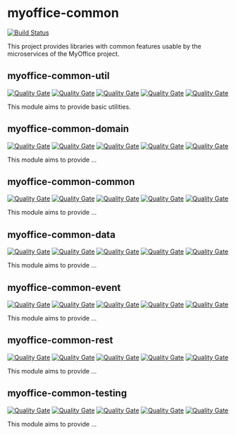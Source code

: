 # myoffice-common

[![Build Status](https://travis-ci.org/vondacho/myoffice-common.svg?branch=master)](https://travis-ci.org/vondacho/myoffice-common)

This project provides libraries with common features usable by the microservices of the MyOffice project.

## myoffice-common-util

[![Quality Gate](https://sonarcloud.io/api/project_badges/measure?project=edu.noia.myoffice%3Amyoffice-common%3Amyoffice-common-util&metric=alert_status)](https://sonarcloud.io/dashboard?id=edu.noia.myoffice%3Amyoffice-common%3Amyoffice-common-util)
[![Quality Gate](https://sonarcloud.io/api/project_badges/measure?project=edu.noia.myoffice%3Amyoffice-common%3Amyoffice-common-util&metric=code_smells)](https://sonarcloud.io/dashboard?id=edu.noia.myoffice%3Amyoffice-common%3Amyoffice-common-util)
[![Quality Gate](https://sonarcloud.io/api/project_badges/measure?project=edu.noia.myoffice%3Amyoffice-common%3Amyoffice-common-util&metric=duplicated_lines_density)](https://sonarcloud.io/dashboard?id=edu.noia.myoffice%3Amyoffice-common%3Amyoffice-common-util)
[![Quality Gate](https://sonarcloud.io/api/project_badges/measure?project=edu.noia.myoffice%3Amyoffice-common%3Amyoffice-common-util&metric=coverage)](https://sonarcloud.io/dashboard?id=edu.noia.myoffice%3Amyoffice-common%3Amyoffice-common-util)
[![Quality Gate](https://sonarcloud.io/api/project_badges/measure?project=edu.noia.myoffice%3Amyoffice-common%3Amyoffice-common-util&metric=nloc)](https://sonarcloud.io/dashboard?id=edu.noia.myoffice%3Amyoffice-common%3Amyoffice-common-util)

This module aims to provide basic utilities.

## myoffice-common-domain

[![Quality Gate](https://sonarcloud.io/api/project_badges/measure?project=edu.noia.myoffice%3Amyoffice-common%3Amyoffice-common-domain&metric=alert_status)](https://sonarcloud.io/dashboard?id=edu.noia.myoffice%3Amyoffice-common%3Amyoffice-common-domain)
[![Quality Gate](https://sonarcloud.io/api/project_badges/measure?project=edu.noia.myoffice%3Amyoffice-common%3Amyoffice-common-domain&metric=code_smells)](https://sonarcloud.io/dashboard?id=edu.noia.myoffice%3Amyoffice-common%3Amyoffice-common-domain)
[![Quality Gate](https://sonarcloud.io/api/project_badges/measure?project=edu.noia.myoffice%3Amyoffice-common%3Amyoffice-common-domain&metric=duplicated_lines_density)](https://sonarcloud.io/dashboard?id=edu.noia.myoffice%3Amyoffice-common%3Amyoffice-common-domain)
[![Quality Gate](https://sonarcloud.io/api/project_badges/measure?project=edu.noia.myoffice%3Amyoffice-common%3Amyoffice-common-domain&metric=coverage)](https://sonarcloud.io/dashboard?id=edu.noia.myoffice%3Amyoffice-common%3Amyoffice-common-domain)
[![Quality Gate](https://sonarcloud.io/api/project_badges/measure?project=edu.noia.myoffice%3Amyoffice-common%3Amyoffice-common-domain&metric=nloc)](https://sonarcloud.io/dashboard?id=edu.noia.myoffice%3Amyoffice-common%3Amyoffice-common-domain)

This module aims to provide ...

## myoffice-common-common

[![Quality Gate](https://sonarcloud.io/api/project_badges/measure?project=edu.noia.myoffice%3Amyoffice-common%3Amyoffice-common-common&metric=alert_status)](https://sonarcloud.io/dashboard?id=edu.noia.myoffice%3Amyoffice-common%3Amyoffice-common-common)
[![Quality Gate](https://sonarcloud.io/api/project_badges/measure?project=edu.noia.myoffice%3Amyoffice-common%3Amyoffice-common-common&metric=code_smells)](https://sonarcloud.io/dashboard?id=edu.noia.myoffice%3Amyoffice-common%3Amyoffice-common-common)
[![Quality Gate](https://sonarcloud.io/api/project_badges/measure?project=edu.noia.myoffice%3Amyoffice-common%3Amyoffice-common-common&metric=duplicated_lines_density)](https://sonarcloud.io/dashboard?id=edu.noia.myoffice%3Amyoffice-common%3Amyoffice-common-common)
[![Quality Gate](https://sonarcloud.io/api/project_badges/measure?project=edu.noia.myoffice%3Amyoffice-common%3Amyoffice-common-common&metric=coverage)](https://sonarcloud.io/dashboard?id=edu.noia.myoffice%3Amyoffice-common%3Amyoffice-common-common)
[![Quality Gate](https://sonarcloud.io/api/project_badges/measure?project=edu.noia.myoffice%3Amyoffice-common%3Amyoffice-common-common&metric=nloc)](https://sonarcloud.io/dashboard?id=edu.noia.myoffice%3Amyoffice-common%3Amyoffice-common-common)

This module aims to provide ...

## myoffice-common-data

[![Quality Gate](https://sonarcloud.io/api/project_badges/measure?project=edu.noia.myoffice%3Amyoffice-common%3Amyoffice-common-data&metric=alert_status)](https://sonarcloud.io/dashboard?id=edu.noia.myoffice%3Amyoffice-common%3Amyoffice-common-data)
[![Quality Gate](https://sonarcloud.io/api/project_badges/measure?project=edu.noia.myoffice%3Amyoffice-common%3Amyoffice-common-data&metric=code_smells)](https://sonarcloud.io/dashboard?id=edu.noia.myoffice%3Amyoffice-common%3Amyoffice-common-data)
[![Quality Gate](https://sonarcloud.io/api/project_badges/measure?project=edu.noia.myoffice%3Amyoffice-common%3Amyoffice-common-data&metric=duplicated_lines_density)](https://sonarcloud.io/dashboard?id=edu.noia.myoffice%3Amyoffice-common%3Amyoffice-common-data)
[![Quality Gate](https://sonarcloud.io/api/project_badges/measure?project=edu.noia.myoffice%3Amyoffice-common%3Amyoffice-common-data&metric=coverage)](https://sonarcloud.io/dashboard?id=edu.noia.myoffice%3Amyoffice-common%3Amyoffice-common-data)
[![Quality Gate](https://sonarcloud.io/api/project_badges/measure?project=edu.noia.myoffice%3Amyoffice-common%3Amyoffice-common-data&metric=nloc)](https://sonarcloud.io/dashboard?id=edu.noia.myoffice%3Amyoffice-common%3Amyoffice-common-data)

This module aims to provide ...

## myoffice-common-event

[![Quality Gate](https://sonarcloud.io/api/project_badges/measure?project=edu.noia.myoffice%3Amyoffice-common%3Amyoffice-common-event&metric=alert_status)](https://sonarcloud.io/dashboard?id=edu.noia.myoffice%3Amyoffice-common%3Amyoffice-common-event)
[![Quality Gate](https://sonarcloud.io/api/project_badges/measure?project=edu.noia.myoffice%3Amyoffice-common%3Amyoffice-common-event&metric=code_smells)](https://sonarcloud.io/dashboard?id=edu.noia.myoffice%3Amyoffice-common%3Amyoffice-common-event)
[![Quality Gate](https://sonarcloud.io/api/project_badges/measure?project=edu.noia.myoffice%3Amyoffice-common%3Amyoffice-common-event&metric=duplicated_lines_density)](https://sonarcloud.io/dashboard?id=edu.noia.myoffice%3Amyoffice-common%3Amyoffice-common-event)
[![Quality Gate](https://sonarcloud.io/api/project_badges/measure?project=edu.noia.myoffice%3Amyoffice-common%3Amyoffice-common-event&metric=coverage)](https://sonarcloud.io/dashboard?id=edu.noia.myoffice%3Amyoffice-common%3Amyoffice-common-event)
[![Quality Gate](https://sonarcloud.io/api/project_badges/measure?project=edu.noia.myoffice%3Amyoffice-common%3Amyoffice-common-event&metric=nloc)](https://sonarcloud.io/dashboard?id=edu.noia.myoffice%3Amyoffice-common%3Amyoffice-common-event)

This module aims to provide ...

## myoffice-common-rest

[![Quality Gate](https://sonarcloud.io/api/project_badges/measure?project=edu.noia.myoffice%3Amyoffice-common%3Amyoffice-common-rest&metric=alert_status)](https://sonarcloud.io/dashboard?id=edu.noia.myoffice%3Amyoffice-common%3Amyoffice-common-rest)
[![Quality Gate](https://sonarcloud.io/api/project_badges/measure?project=edu.noia.myoffice%3Amyoffice-common%3Amyoffice-common-rest&metric=code_smells)](https://sonarcloud.io/dashboard?id=edu.noia.myoffice%3Amyoffice-common%3Amyoffice-common-rest)
[![Quality Gate](https://sonarcloud.io/api/project_badges/measure?project=edu.noia.myoffice%3Amyoffice-common%3Amyoffice-common-rest&metric=duplicated_lines_density)](https://sonarcloud.io/dashboard?id=edu.noia.myoffice%3Amyoffice-common%3Amyoffice-common-rest)
[![Quality Gate](https://sonarcloud.io/api/project_badges/measure?project=edu.noia.myoffice%3Amyoffice-common%3Amyoffice-common-rest&metric=coverage)](https://sonarcloud.io/dashboard?id=edu.noia.myoffice%3Amyoffice-common%3Amyoffice-common-rest)
[![Quality Gate](https://sonarcloud.io/api/project_badges/measure?project=edu.noia.myoffice%3Amyoffice-common%3Amyoffice-common-rest&metric=nloc)](https://sonarcloud.io/dashboard?id=edu.noia.myoffice%3Amyoffice-common%3Amyoffice-common-rest)

This module aims to provide ...

## myoffice-common-testing

[![Quality Gate](https://sonarcloud.io/api/project_badges/measure?project=edu.noia.myoffice%3Amyoffice-common%3Amyoffice-common-testing&metric=alert_status)](https://sonarcloud.io/dashboard?id=edu.noia.myoffice%3Amyoffice-common%3Amyoffice-common-testing)
[![Quality Gate](https://sonarcloud.io/api/project_badges/measure?project=edu.noia.myoffice%3Amyoffice-common%3Amyoffice-common-testing&metric=code_smells)](https://sonarcloud.io/dashboard?id=edu.noia.myoffice%3Amyoffice-common%3Amyoffice-common-testing)
[![Quality Gate](https://sonarcloud.io/api/project_badges/measure?project=edu.noia.myoffice%3Amyoffice-common%3Amyoffice-common-testing&metric=duplicated_lines_density)](https://sonarcloud.io/dashboard?id=edu.noia.myoffice%3Amyoffice-common%3Amyoffice-common-testing)
[![Quality Gate](https://sonarcloud.io/api/project_badges/measure?project=edu.noia.myoffice%3Amyoffice-common%3Amyoffice-common-testing&metric=coverage)](https://sonarcloud.io/dashboard?id=edu.noia.myoffice%3Amyoffice-common%3Amyoffice-common-testing)
[![Quality Gate](https://sonarcloud.io/api/project_badges/measure?project=edu.noia.myoffice%3Amyoffice-common%3Amyoffice-common-testing&metric=nloc)](https://sonarcloud.io/dashboard?id=edu.noia.myoffice%3Amyoffice-common%3Amyoffice-common-testing)

This module aims to provide ...
